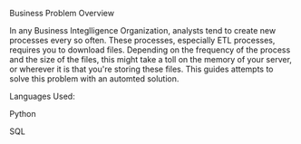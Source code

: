 Business Problem Overview

In any Business Integlligence Organization, analysts tend to create new processes every so often. These processes, especially ETL processes, 
requires you to download files. Depending on the frequency of the process and the size of the files, this might take a toll on the memory 
of your server, or wherever it is that you're storing these files. This guides attempts to solve this problem with an automted solution.

Languages Used:

Python

SQL
